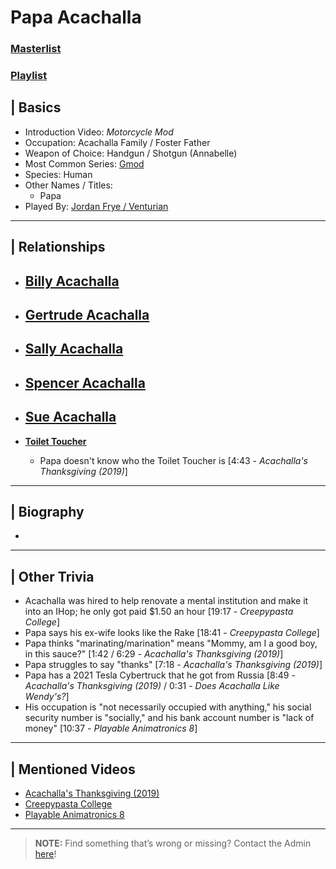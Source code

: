 # Papa Acachalla  
### [Masterlist]()
### [Playlist]()

## | Basics  
- Introduction Video: *Motorcycle Mod*  
- Occupation: Acachalla Family / Foster Father  
- Weapon of Choice: Handgun / Shotgun \(Annabelle)  
- Most Common Series: [Gmod](6.Series/Gmod.md)  
- Species: Human  
- Other Names / Titles:   
  - Papa  
- Played By: [Jordan Frye / Venturian](3.Siblings/3.1.Jordan-Frye-Venturian.md)  

----

## | Relationships  
- [**Billy Acachalla**]()  
  - 

- [**Gertrude Acachalla**]()  
  - 

- [**Sally Acachalla**]()  
  - 

- [**Spencer Acachalla**]()  
  - 

- [**Sue Acachalla**]()  
  - 

- [**Toilet Toucher**](5.Characters/Toilet_Toucher.md)
  - Papa doesn't know who the Toilet Toucher is [4:43 - *Acachalla's Thanksgiving (2019)*]

----

## | Biography  
- 

----

## | Other Trivia  
- Acachalla was hired to help renovate a mental institution and make it into an IHop; he only got paid $1.50 an hour \[19:17 - *Creepypasta College*]
- Papa says his ex-wife looks like the Rake \[18:41 - *Creepypasta College*]
- Papa thinks "marinating/marination" means "Mommy, am I a good boy, in this sauce?" [1:42 / 6:29 - *Acachalla's Thanksgiving (2019)*]
- Papa struggles to say "thanks" [7:18 - *Acachalla's Thanksgiving (2019)*]
- Papa has a 2021 Tesla Cybertruck that he got from Russia [8:49 - *Acachalla's Thanksgiving (2019)* / 0:31 - *Does Acachalla Like Wendy's?*]
- His occupation is "not necessarily occupied with anything," his social security number is "socially," and his bank account number is "lack of money" [10:37 - *Playable Animatronics 8*]

----

## | Mentioned Videos
- [Acachalla's Thanksgiving (2019)](https://youtu.be/dC5GT2mZNEk)
- [Creepypasta College](https://youtu.be/TyTM5NU8jKY)
- [Playable Animatronics 8](https://youtu.be/KByoXkGBzWo)

----

> **NOTE:** Find something that’s wrong or missing? Contact the Admin [here](../chapter_2.md)!